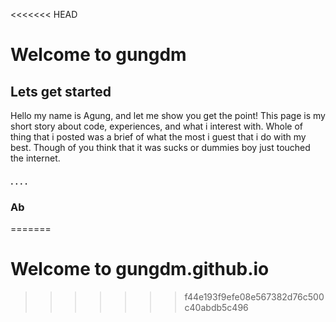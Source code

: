 <<<<<<< HEAD
# Welcome to gungdm

## Lets get started

Hello my name is Agung, and let me show you get the point!
This page is my short story about code, experiences, and what i interest with. Whole of thing that i posted was a brief of what the most i guest that i do with my best. Though of you think that it was sucks or dummies boy just touched the internet.

#### . . . . 
### Ab




=======


# Welcome to gungdm.github.io
>>>>>>> f44e193f9efe08e567382d76c500c40abdb5c496
